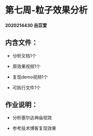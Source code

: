 # 第七周-粒子效果分析

#### 2020214430 岳苡萱

## 内含文件：

 + 分析文档1个
 
 + 原效果视频1个
 
 + 复现demo视频1个
  
 + 可执行文件1个
 
  
## 作业说明：

 + 分析塞尔达神庙视效
 
 + 参考技术博客复现效果
